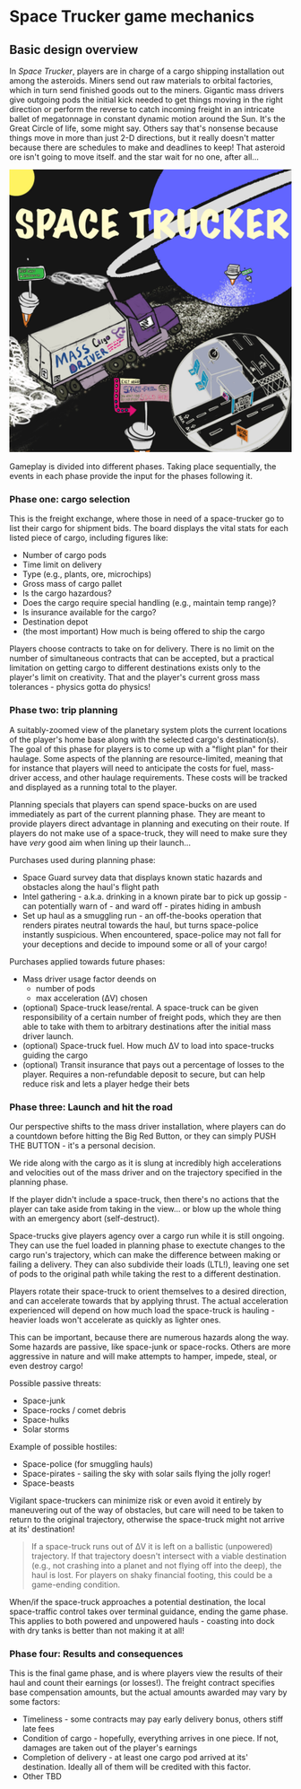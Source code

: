 # Space Trucker game mechanics

## Basic design overview

In _Space Trucker_, players are in charge of a cargo shipping installation out among the asteroids. Miners send out raw materials to orbital factories, which in turn send finished goods out to the miners. Gigantic mass drivers give outgoing pods the initial kick needed to get things moving in the right direction or perform the reverse to catch incoming freight in an intricate ballet of megatonnage in constant dynamic motion around the Sun. It's the Great Circle of life, some might say. Others say that's nonsense because things move in more than just 2-D directions, but it really doesn't matter because there are schedules to make and deadlines to keep! That asteroid ore isn't going to move itself. and the star wait for no one, after all...

![space trucker concept art](/design/Space_Trucker_Concept_Art.jpg)

Gameplay is divided into different phases. Taking place sequentially, the events in each phase provide the input for the phases following it.

### Phase one: cargo selection

This is the freight exchange, where those in need of a space-trucker go to list their cargo for shipment bids. The board displays the vital stats for each listed piece of cargo, including figures like:

* Number of cargo pods
* Time limit on delivery
* Type (e.g., plants, ore, microchips)
* Gross mass of cargo pallet
* Is the cargo hazardous?
* Does the cargo require special handling (e.g., maintain temp range)?
* Is insurance available for the cargo?
* Destination depot
* (the most important) How much is being offered to ship the cargo

Players choose contracts to take on for delivery. There is no limit on the number of simultaneous contracts that can be accepted, but a practical limitation on getting cargo to different destinations exists only to the player's limit on creativity. That and the player's current gross mass tolerances - physics gotta do physics!

### Phase two: trip planning

A suitably-zoomed view of the planetary system plots the current locations of the player's home base along with the selected cargo's destination(s). The goal of this phase for players is to come up with a "flight plan" for their haulage. Some aspects of the planning are resource-limited, meaning that for instance that players will need to anticipate the costs for fuel, mass-driver access, and other haulage requirements. These costs will be tracked and displayed as a running total to the player.

Planning specials that players can spend space-bucks on are used immediately as part of the current planning phase. They are meant to provide players direct advantage in planning and executing on their route. If players do not make use of a space-truck, they will need to make sure they have _very_ good aim when lining up their launch...

Purchases used during planning phase:

* Space Guard survey data that displays known static hazards and obstacles along the haul's flight path
* Intel gathering - a.k.a. drinking in a known pirate bar to pick up gossip - can potentially warn of - and ward off -  pirates hiding in ambush
* Set up haul as a smuggling run - an off-the-books operation that renders pirates neutral towards the haul, but turns space-police instantly suspicious. When encountered, space-police may not fall for your deceptions and decide to impound some or all of your cargo!

Purchases applied towards future phases:

* Mass driver usage factor deends on
  * number of pods
  * max acceleration (&Delta;V) chosen
* (optional) Space-truck lease/rental. A space-truck can be given responsibility of a certain number of freight pods, which they are then able to take with them to arbitrary destinations after the initial mass driver launch.
* (optional) Space-truck fuel. How much &Delta;V to load into space-trucks guiding the cargo
* (optional) Transit insurance that pays out a percentage of losses to the player. Requires a non-refundable deposit to secure, but can help reduce risk and lets a player hedge their bets

### Phase three: Launch and hit the road

Our perspective shifts to the mass driver installation, where players can do a countdown before hitting the Big Red Button, or they can simply PUSH THE BUTTON - it's a personal decision.

We ride along with the cargo as it is slung at incredibly high accelerations and velocities out of the mass driver and on the trajectory specified in the planning phase.

If the player didn't include a space-truck, then there's no actions that the player can take aside from taking in the view... or blow up the whole thing with an emergency abort (self-destruct).

Space-trucks give players agency over a cargo run while it is still ongoing. They can use the fuel loaded in planning phase to exectute changes to the cargo run's trajectory, which can make the difference between making or failing a delivery. They can also subdivide their loads (LTL!), leaving one set of pods to the original path while taking the rest to a different destination.

Players rotate their space-truck to orient themselves to a desired direction, and can accelerate towards that by applying thrust. The actual acceleration experienced will depend on how much load the space-truck is hauling - heavier loads won't accelerate as quickly as lighter ones.

This can be important, because there are numerous hazards along the way. Some hazards are passive, like space-junk or space-rocks. Others are more aggressive in nature and will make attempts to hamper, impede, steal, or even destroy cargo!

Possible passive threats:

* Space-junk
* Space-rocks / comet debris
* Space-hulks
* Solar storms

Example of possible hostiles:

* Space-police (for smuggling hauls)
* Space-pirates - sailing the sky with solar sails flying the jolly roger!
* Space-beasts

Vigilant space-truckers can minimize risk or even avoid it entirely by maneuvering out of the way of obstacles, but care will need to be taken to return to the original trajectory, otherwise the space-truck might not arrive at its' destination!

> If a space-truck runs out of &Delta;V it is left on a ballistic (unpowered) trajectory. If that trajectory doesn't intersect with a viable destination (e.g., not crashing into a planet and not flying off into the deep), the haul is lost. For players on shaky financial footing, this could be a game-ending condition.

When/if the space-truck approaches a potential destination, the local space-traffic control takes over terminal guidance, ending the game phase. This applies to both powered and unpowered hauls - coasting into dock with dry tanks is better than not making it at all!

### Phase four: Results and consequences

This is the final game phase, and is where players view the results of their haul and count their earnings (or losses!). The freight contract specifies base compensation amounts, but the actual amounts awarded may vary by some factors:

* Timeliness - some contracts may pay early delivery bonus, others stiff late fees
* Condition of cargo - hopefully, everything arrives in one piece. If not, damages are taken out of the player's earnings
* Completion of delivery - at least one cargo pod arrived at its' destination. Ideally all of them will be credited with this factor.
* Other TBD
